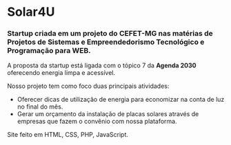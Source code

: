 # Solar4U
### Startup criada em um projeto do CEFET-MG nas matérias de Projetos de Sistemas e Empreendedorismo Tecnológico e Programação para WEB.

A proposta da startup está ligada com o tópico 7 da **Agenda 2030** oferecendo energia limpa e acessível. 

Nosso projeto tem como foco duas principais atividades:
* Oferecer dicas de utilização de energia para economizar na conta de luz no final do mês.
* Gerar um orçamento da instalação de placas solares através de empresas que fazem o convênio com nossa plataforma.

Site feito em HTML, CSS, PHP, JavaScript.


